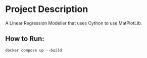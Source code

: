 # Project Description
A Linear Regression Modeller that uses Cython to use MatPlotLib.

## How to Run:

```
docker compose up --build
```
